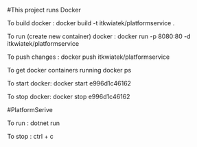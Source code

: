 #This project runs Docker

To build docker :
docker build -t itkwiatek/platformservice .

To run (create new container) docker :
docker run -p 8080:80 -d itkwiatek/platformservice

To push changes : 
docker push itkwiatek/platformservice

To get docker containers running
docker ps

To start docker:
docker start e996d1c46162

To stop docker:
docker stop e996d1c46162

#PlatformSerive 

To run : 
dotnet run

To stop : 
ctrl + c
